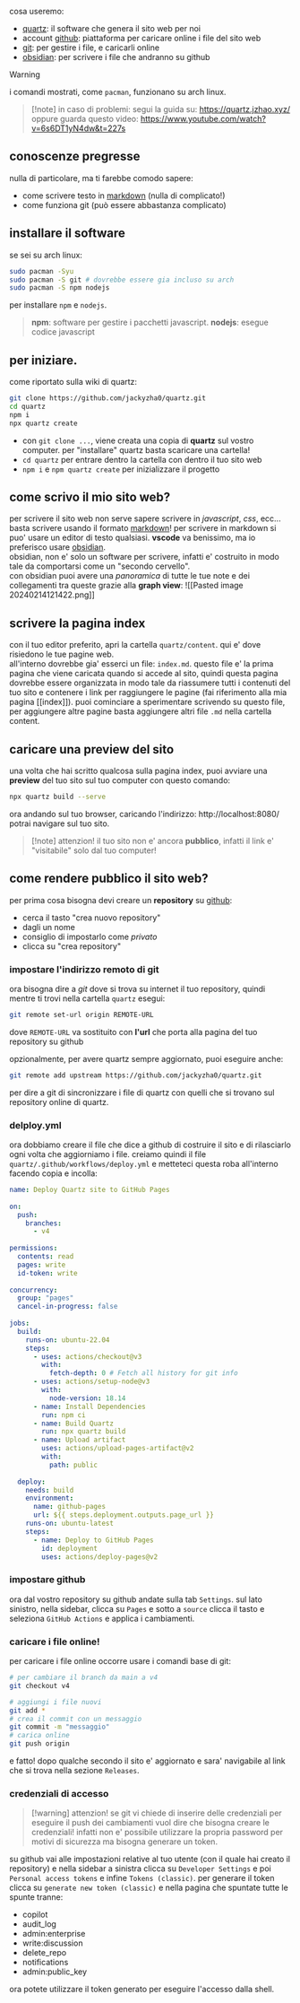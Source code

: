  cosa useremo:
* [quartz](https://quartz.jzhao.xyz/): il software che genera il sito web per noi
* account [github](https://github.com/): piattaforma per caricare online i file del sito web
* [git](https://git-scm.com/): per gestire i file, e caricarli online
* [obsidian](https://obsidian.md/): per scrivere i file che andranno su github

>[!warning]
>i comandi mostrati, come `pacman`, funzionano su arch linux.

> [!note] in caso di problemi:
> segui la guida su: https://quartz.jzhao.xyz/
> oppure guarda questo video: https://www.youtube.com/watch?v=6s6DT1yN4dw&t=227s

## conoscenze pregresse
nulla di particolare, ma ti farebbe comodo sapere:
* come scrivere testo in [markdown](https://www.markdownguide.org/) (nulla di complicato!)
* come funziona git (può essere abbastanza complicato)
## installare il software
se sei su arch linux:
```bash
sudo pacman -Syu
sudo pacman -S git # dovrebbe essere gia incluso su arch
sudo pacman -S npm nodejs
```
per installare `npm` e `nodejs`.  

> **npm**: software per gestire i pacchetti javascript.
> **nodejs**: esegue codice javascript

## per iniziare.
come riportato sulla wiki di quartz:
```bash
git clone https://github.com/jackyzha0/quartz.git
cd quartz
npm i
npx quartz create
```
* con `git clone ...`, viene creata una copia di **quartz** sul vostro computer. per "installare" quartz basta scaricare una cartella!
* `cd quartz` per entrare dentro la cartella con dentro il tuo sito web
* `npm i` e `npm quartz create` per inizializzare il progetto

## come scrivo il mio sito web?
per scrivere il sito web non serve sapere scrivere in *javascript*, *css*, ecc... basta scrivere usando il formato [markdown](https://www.markdownguide.org/)! per scrivere in markdown si puo' usare un editor di testo qualsiasi. **vscode** va benissimo, ma io preferisco usare [obsidian](https://obsidian.md/).  
obsidian, non e' solo un software per scrivere, infatti e' costruito in modo tale da comportarsi come un "secondo cervello".  
con obsidian puoi avere una *panoramica* di tutte le tue note e dei collegamenti tra queste grazie alla **graph view**:
![[Pasted image 20240214121422.png]]

## scrivere la pagina index
con il tuo editor preferito, apri la cartella `quartz/content`. qui e' dove risiedono le tue pagine web.  
all'interno dovrebbe gia' esserci un file: `index.md`. questo file e' la prima pagina che viene caricata quando si accede al sito, quindi questa pagina dovrebbe essere organizzata in modo tale da riassumere tutti i contenuti del tuo sito e contenere i link per raggiungere le pagine (fai riferimento alla mia pagina [[index]]).
puoi cominciare a sperimentare scrivendo su questo file, per aggiungere altre pagine basta aggiungere altri file `.md` nella cartella content. 

## caricare una preview del sito
una volta che hai scritto qualcosa sulla pagina index, puoi avviare una **preview** del tuo sito sul tuo computer con questo comando:
```bash
npx quartz build --serve
```
ora andando sul tuo browser, caricando l'indirizzo: http://localhost:8080/ potrai navigare sul tuo sito.

> [!note] attenzion!
> il tuo sito non e' ancora **pubblico**, infatti il link e' "visitabile" solo dal tuo computer!

## come rendere pubblico il sito web?
per prima cosa bisogna devi creare un **repository** su [github](https://github.com):
* cerca il tasto "crea nuovo repository"
* dagli un nome
* consiglio di impostarlo come *privato*
* clicca su "crea repository"

### impostare l'indirizzo remoto di git
ora bisogna dire a *git* dove si trova su internet il tuo repository, quindi mentre ti trovi nella cartella `quartz` esegui:
```bash
git remote set-url origin REMOTE-URL
```
dove `REMOTE-URL` va sostituito con **l'url** che porta alla pagina del tuo repository su github

opzionalmente, per avere quartz sempre aggiornato, puoi eseguire anche:
```bash
git remote add upstream https://github.com/jackyzha0/quartz.git
```
per dire a git di sincronizzare i file di quartz con quelli che si trovano sul repository online di quartz.  

### delploy.yml
ora dobbiamo creare il file che dice a github di costruire il sito e di rilasciarlo ogni volta che aggiorniamo i file.  creiamo quindi il file `quartz/.github/workflows/deploy.yml` e metteteci questa roba all'interno facendo copia e incolla:

```yaml
name: Deploy Quartz site to GitHub Pages
 
on:
  push:
    branches:
      - v4
 
permissions:
  contents: read
  pages: write
  id-token: write
 
concurrency:
  group: "pages"
  cancel-in-progress: false
 
jobs:
  build:
    runs-on: ubuntu-22.04
    steps:
      - uses: actions/checkout@v3
        with:
          fetch-depth: 0 # Fetch all history for git info
      - uses: actions/setup-node@v3
        with:
          node-version: 18.14
      - name: Install Dependencies
        run: npm ci
      - name: Build Quartz
        run: npx quartz build
      - name: Upload artifact
        uses: actions/upload-pages-artifact@v2
        with:
          path: public
 
  deploy:
    needs: build
    environment:
      name: github-pages
      url: ${{ steps.deployment.outputs.page_url }}
    runs-on: ubuntu-latest
    steps:
      - name: Deploy to GitHub Pages
        id: deployment
        uses: actions/deploy-pages@v2
```

### impostare github
ora dal vostro repository su github andate sulla tab `Settings`. sul lato sinistro, nella sidebar, clicca su `Pages` e sotto a `source` clicca il tasto e seleziona `GitHub Actions` e applica i cambiamenti.

### caricare i file online!
per caricare i file online occorre usare i comandi base di git:
```bash
# per cambiare il branch da main a v4
git checkout v4

# aggiungi i file nuovi
git add *
# crea il commit con un messaggio
git commit -m "messaggio"
# carica online
git push origin
```

e fatto! dopo qualche secondo il sito e' aggiornato e sara' navigabile al link che si trova nella sezione `Releases`.

### credenziali di accesso
>[!warning] attenzion!
> se git vi chiede di inserire delle credenziali per eseguire il push dei cambiamenti vuol dire che bisogna creare le credenziali! infatti non e' possibile utilizzare la propria password per motivi di sicurezza ma bisogna generare un token.

su github vai alle impostazioni relative al tuo utente (con il quale hai creato il repository) e nella sidebar a sinistra clicca su `Developer Settings` e poi `Personal access tokens` e infine `Tokens (classic)`.   per generare il token clicca su `generate new token (classic)` e nella pagina che spuntate tutte le spunte tranne:
* copilot
* audit_log
* admin:enterprise
* write:discussion
* delete_repo
* notifications
* admin:public_key

ora potete utilizzare il token generato per eseguire l'accesso dalla shell.


